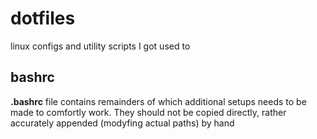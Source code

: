 # dotfiles
linux configs and utility scripts I got used to


## bashrc

**.bashrc** file contains remainders of which additional setups needs to be made to comfortly work.
They should not be copied directly, rather accurately appended (modyfing actual paths) by hand

